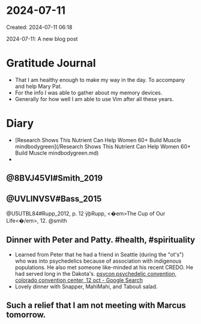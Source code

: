 # 2024-07-11
Created: 2024-07-11 06:18

2024-07-11: A new blog post

# Gratitude Journal 
- That I am healthy enough to make my way in the day. To accompany and help Mary Pat.
- For the info I was able to gather about my memory devices.
- Generally for how well I am able to use Vim after all these years.
# Diary 
- [Research Shows This Nutrient Can Help Women 60+ Build Muscle  mindbodygreen](/Research Shows This Nutrient Can Help Women 60+ Build Muscle  mindbodygreen.md)
- 
@8BVJ45VI#Smith_2019 
- 
@UVLINVSV#Bass_2015
- 
@U5UTBL84#Rupp_2012, p. 12
ÿþRupp, <�em>The Cup of Our Life<�/em>, 12.
@smith

## Dinner with Peter and Patty. #health, #spirituality

- Learned from Peter that he had a friend in Seattle (during the "ot's") who was into psychedelics because of association with indigenous populations. He also met someone like-minded at his recent CREDO. He had served long in the Dakota's.  [psycon psychedelic convention, colorado convention center, 12 oct - Google Search](https://www.google.com/search?q=psycon+psychedelic+convention,+colorado+convention+center,+12+oct&rlz=1CAVKUG_enUS1102US1102&oq=denver+&gs_lcrp=EgZjaHJvbWUqBggBEEUYOzIGCAAQRRg5MgYIARBFGDsyBggCEEUYOzIGCAMQRRg7MgYIBBBFGDsyBggFEEUYPDIGCAYQRRhB0gEINzM0MmowajeoAgCwAgA&sourceid=chrome&ie=UTF-8&si=ACC90nwLLwns5sISZcdzuISy7t-NHozt8Cbt6G3WNQfC9ekAgC9gWo_UbeiOdf6Chok7FVyeGxE-faOBHX8CHQRlhOj804qDQ_5AuGMXVAw-l-P62IsJleRF9m21B1f66lWDG5ANaH9LmOwauvktvc60xmCdP0PIwtvHEPkFvxRTqbwMAKt4Biz2OmodTbOM40J2jdemTXwXF0VLSZh9ORf1fYt59byIDJuZgizLPveMAqNeDhm0qgFkUR0hV3o-IuQ8t4B8G-y-&source=ev.im&sa=X&ved=2ahUKEwii7-zbuaCHAxXOTTABHXmzBFQQsdoCegQIMBAB#&sxsrf=ADLYWIJukikJlXxDbRNjXoan60SIRmXpvQ:1720751190921 "psycon psychedelic convention, colorado convention center, 12 oct - Google Search")
- Lovely dinner with Snapper, MahiMahi, and Tabouli salad. 

## Such a relief that I am not meeting with Marcus tomorrow.

